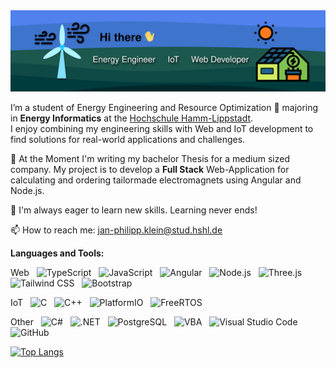 <img src="assets/top-animated.svg">

I’m a student of Energy Engineering and Resource Optimization :electric_plug: majoring in <b>Energy Informatics</b> at the [Hochschule Hamm-Lippstadt](https://www.hshl.de/studieren/studiengaenge/bachelorstudiengaenge/energietechnik-und-ressourcenoptimierung). 
<br>I enjoy combining my engineering skills with Web and IoT development to find solutions for real-world applications and challenges.


:construction: At the Moment I'm writing my bachelor Thesis for a medium sized company. My project is to develop a <b>Full Stack</b> Web-Application for calculating and ordering tailormade electromagnets using Angular and Node.js.

<!-- :construction: Currently working on my final thesis I´m developing a Full Stack Web-Application for calculating and ordering tailormade electromagnets with Angular and Node.js for a medium sized enterprise. -->

🌱 I'm always eager to learn new skills. Learning never ends!

📫 How to reach me: <nobr>jan-philipp.klein@stud.hshl.de</nobr>

**Languages and Tools:** 

Web&nbsp;&nbsp;
![TypeScript](https://img.shields.io/badge/-TypeScript-black?logo=typescript&style=social)&nbsp;&nbsp;
![JavaScript](https://img.shields.io/badge/-JavaScript-black?logo=javascript&style=social)&nbsp;&nbsp;
![Angular](https://img.shields.io/badge/-Angular-black?logo=angular&style=social)&nbsp;&nbsp;
![Node.js](https://img.shields.io/badge/-Node.js-black?logo=nodedotjs&style=social)&nbsp;&nbsp;
![Three.js](https://img.shields.io/badge/-Three.js-black?logo=threedotjs&style=social)&nbsp;&nbsp;
![Tailwind CSS](https://img.shields.io/badge/-tailwindcss-black?logo=android&style=social)&nbsp;&nbsp;
![Bootstrap](https://img.shields.io/badge/-Bootstrap-black?logo=bootstrap&style=social)&nbsp;&nbsp;


IoT&nbsp;&nbsp;
![C](https://img.shields.io/badge/-C-black?logo=c&style=social)&nbsp;&nbsp;
![C++](https://img.shields.io/badge/-C++-black?logo=cplusplus&style=social)&nbsp;&nbsp;
![PlatformIO](https://img.shields.io/badge/-PlatformIO-black?&style=social)&nbsp;&nbsp;
![FreeRTOS](https://img.shields.io/badge/-FreeRTOS-black?&style=social)&nbsp;&nbsp;

Other&nbsp;&nbsp;
![C#](https://img.shields.io/badge/-C%20Sharp-black?logo=CSharp&style=social)&nbsp;&nbsp;
![.NET](https://img.shields.io/badge/-.NET-black?logo=dotnet&style=social)&nbsp;&nbsp;
![PostgreSQL](https://img.shields.io/badge/-PostgresSQL-black?logo=postgresql&style=social)&nbsp;&nbsp;
![VBA](https://img.shields.io/badge/-VBA-black?&style=social)&nbsp;&nbsp;
![Visual Studio Code](https://img.shields.io/badge/-Visual%20Studio%20Code-black?logo=visualstudiocode&style=social)&nbsp;&nbsp;
![GitHub](https://img.shields.io/badge/-GitHub-black?logo=github&style=social)&nbsp;&nbsp;


[![Top Langs](https://github-readme-stats.vercel.app/api/top-langs/?username=jaklphil&layout=compact&hide_title=true)](https://github.com/jaklphil/github-readme-stats)

<!--
**jaklPhil/jaklPhil** is a ✨ _special_ ✨ repository because its `README.md` (this file) appears on your GitHub profile.
![HTML](https://img.shields.io/badge/-HTML5-black?logo=html5&style=social)&nbsp;&nbsp;
![CSS](https://img.shields.io/badge/-CSS3-black?logo=css3&style=social)&nbsp;&nbsp;
Here are some ideas to get you started:

- 
- 🌱 I’m currently learning ...
- 👯 I’m looking to collaborate on ...
- 🤔 I’m looking for help with ...
- 💬 Ask me about ...
- 📫 How to reach me: ...
- 😄 Pronouns: ...
- ⚡ Fun fact: ...
-->

